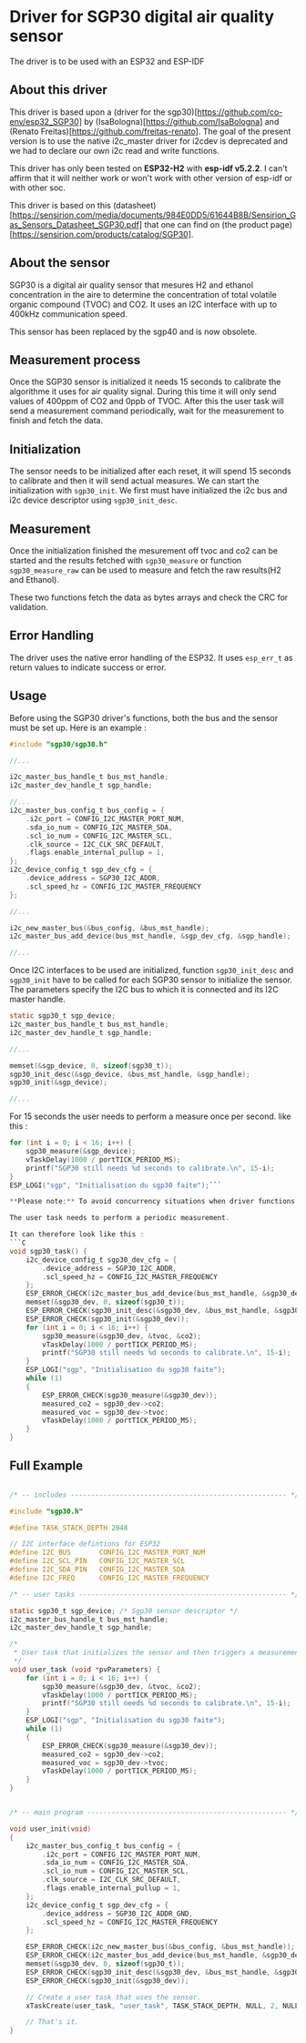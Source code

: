 # Driver for **SGP30** digital **air quality sensor**

The driver is to be used with an ESP32 and ESP-IDF 

## About this driver

This driver is based upon a (driver for the sgp30)[https://github.com/co-env/esp32_SGP30] by (IsaBologna)[https://github.com/IsaBologna] and (Renato Freitas)[https://github.com/freitas-renato]. The goal of the present version is to use the native i2c_master driver for i2cdev is deprecated and we had to declare our own i2c read and write functions. 

This driver has only been tested on **ESP32-H2** with **esp-idf v5.2.2**. I can't affirm that it will neither work or won't work with other version of esp-idf or with other soc.

This driver is based on this (datasheet)[https://sensirion.com/media/documents/984E0DD5/61644B8B/Sensirion_Gas_Sensors_Datasheet_SGP30.pdf] that one can find on (the product page)[https://sensirion.com/products/catalog/SGP30].

## About the sensor

SGP30 is a digital air quality sensor that mesures H2 and ethanol concentration in the aire to determine the concentration of total volatile organic compound (TVOC) and CO2. It uses an I2C interface with up to 400kHz communication speed. 

This sensor has been replaced by the sgp40 and is now obsolete.

## Measurement process

Once the SGP30 sensor is initialized it needs 15 seconds to calibrate the algorithme it uses for air quality signal. During this time it will only send values of 400ppm of CO2 and 0ppb of TVOC. After this the user task will send a measurement command periodically, wait for the measurement to finish and fetch the data.  

## Initialization

The sensor needs to be initialized after each reset, it will spend 15 seconds to calibrate and then it will send actual measures. We can start the initialization with ```sgp30_init```. We first must have initialized the i2c bus and i2c device descriptor using ```sgp30_init_desc```.

## Measurement

Once the initialization finished the mesurement off tvoc and co2 can be started and the results fetched with ```sgp30_measure``` or function ```sgp30_measure_raw``` can be used to measure and fetch the raw results(H2 and Ethanol). 

These two functions fetch the data as bytes arrays and check the CRC for validation. 

## Error Handling

The driver uses the native error handling of the ESP32. It uses ```esp_err_t``` as return values to indicate success or error. 


## Usage

Before using the SGP30 driver's functions, both the bus and the sensor must be set up. Here is an example :

```C
#include "sgp30/sgp30.h"

//...

i2c_master_bus_handle_t bus_mst_handle;
i2c_master_dev_handle_t sgp_handle;

//...
i2c_master_bus_config_t bus_config = {
    .i2c_port = CONFIG_I2C_MASTER_PORT_NUM,
    .sda_io_num = CONFIG_I2C_MASTER_SDA,
    .scl_io_num = CONFIG_I2C_MASTER_SCL,
    .clk_source = I2C_CLK_SRC_DEFAULT,
    .flags.enable_internal_pullup = 1,
};
i2c_device_config_t sgp_dev_cfg = {
    .device_address = SGP30_I2C_ADDR,
    .scl_speed_hz = CONFIG_I2C_MASTER_FREQUENCY
};

//...

i2c_new_master_bus(&bus_config, &bus_mst_handle);
i2c_master_bus_add_device(bus_mst_handle, &sgp_dev_cfg, &sgp_handle);

//...
```

Once I2C interfaces to be used are initialized, function ```sgp30_init_desc``` and ```sgp30_init``` have to be called for each SGP30 sensor to initialize the sensor. The parameters specify the I2C bus to which it is connected and its I2C master handle.

```C
static sgp30_t sgp_device;
i2c_master_bus_handle_t bus_mst_handle;
i2c_master_dev_handle_t sgp_handle;

//...

memset(&sgp_device, 0, sizeof(sgp30_t));
sgp30_init_desc(&sgp_device, &bus_mst_handle, &sgp_handle);
sgp30_init(&sgp_device);

//...
```

For 15 seconds the user needs to perform a measure once per second. like this :

```C
for (int i = 0; i < 16; i++) {
    sgp30_measure(&sgp_device);
    vTaskDelay(1000 / portTICK_PERIOD_MS);
    printf("SGP30 still needs %d seconds to calibrate.\n", 15-i);
}
ESP_LOGI("sgp", "Initialisation du sgp30 faite");```

**Please note:** To avoid concurrency situations when driver functions are used to access the sensor, for example to read data, the user task must not be created until the sensor configuration is completed.

The user task needs to perform a periodic measurement. 

It can therefore look like this : 
```C
void sgp30_task() {
    i2c_device_config_t sgp30_dev_cfg = {
        .device_address = SGP30_I2C_ADDR,
        .scl_speed_hz = CONFIG_I2C_MASTER_FREQUENCY
    };
    ESP_ERROR_CHECK(i2c_master_bus_add_device(bus_mst_handle, &sgp30_dev_cfg, &sgp30_handle));
    memset(&sgp30_dev, 0, sizeof(sgp30_t));
    ESP_ERROR_CHECK(sgp30_init_desc(&sgp30_dev, &bus_mst_handle, &sgp30_handle));
    ESP_ERROR_CHECK(sgp30_init(&sgp30_dev));
    for (int i = 0; i < 16; i++) {
        sgp30_measure(&sgp30_dev, &tvoc, &co2);
        vTaskDelay(1000 / portTICK_PERIOD_MS);
        printf("SGP30 still needs %d seconds to calibrate.\n", 15-i);
    }
    ESP_LOGI("sgp", "Initialisation du sgp30 faite");
    while (1)
    {
        ESP_ERROR_CHECK(sgp30_measure(&sgp30_dev));
        measured_co2 = sgp30_dev->co2;
        measured_voc = sgp30_dev->tvoc;
        vTaskDelay(1000 / portTICK_PERIOD_MS);
    }
}

```

## Full Example 

```C

/* -- includes ----------------------------------------------------- */

#include "sgp30.h"

#define TASK_STACK_DEPTH 2048

// I2C interface defintions for ESP32
#define I2C_BUS       CONFIG_I2C_MASTER_PORT_NUM
#define I2C_SCL_PIN   CONFIG_I2C_MASTER_SCL
#define I2C_SDA_PIN   CONFIG_I2C_MASTER_SDA
#define I2C_FREQ      CONFIG_I2C_MASTER_FREQUENCY

/* -- user tasks --------------------------------------------------- */

static sgp30_t sgp_device; /* Sgp30 sensor descriptor */
i2c_master_bus_handle_t bus_mst_handle;
i2c_master_dev_handle_t sgp_handle;

/*
 * User task that initializes the sensor and then triggers a measurement every 5 seconds.
 */
void user_task (void *pvParameters) {
    for (int i = 0; i < 16; i++) {
        sgp30_measure(&sgp30_dev, &tvoc, &co2);
        vTaskDelay(1000 / portTICK_PERIOD_MS);
        printf("SGP30 still needs %d seconds to calibrate.\n", 15-i);
    }
    ESP_LOGI("sgp", "Initialisation du sgp30 faite");
    while (1)
    {
        ESP_ERROR_CHECK(sgp30_measure(&sgp30_dev));
        measured_co2 = sgp30_dev->co2;
        measured_voc = sgp30_dev->tvoc;
        vTaskDelay(1000 / portTICK_PERIOD_MS);
    }
}


/* -- main program ------------------------------------------------- */

void user_init(void)
{
    i2c_master_bus_config_t bus_config = {
        .i2c_port = CONFIG_I2C_MASTER_PORT_NUM,
        .sda_io_num = CONFIG_I2C_MASTER_SDA,
        .scl_io_num = CONFIG_I2C_MASTER_SCL,
        .clk_source = I2C_CLK_SRC_DEFAULT,
        .flags.enable_internal_pullup = 1,
    };
    i2c_device_config_t sgp_dev_cfg = {
        .device_address = SGP30_I2C_ADDR_GND,
        .scl_speed_hz = CONFIG_I2C_MASTER_FREQUENCY
    };

    ESP_ERROR_CHECK(i2c_new_master_bus(&bus_config, &bus_mst_handle));
    ESP_ERROR_CHECK(i2c_master_bus_add_device(bus_mst_handle, &sgp30_dev_cfg, &sgp30_handle));
    memset(&sgp30_dev, 0, sizeof(sgp30_t));
    ESP_ERROR_CHECK(sgp30_init_desc(&sgp30_dev, &bus_mst_handle, &sgp30_handle));
    ESP_ERROR_CHECK(sgp30_init(&sgp30_dev));

    // Create a user task that uses the sensor.
    xTaskCreate(user_task, "user_task", TASK_STACK_DEPTH, NULL, 2, NULL);

    // That's it.
}
```